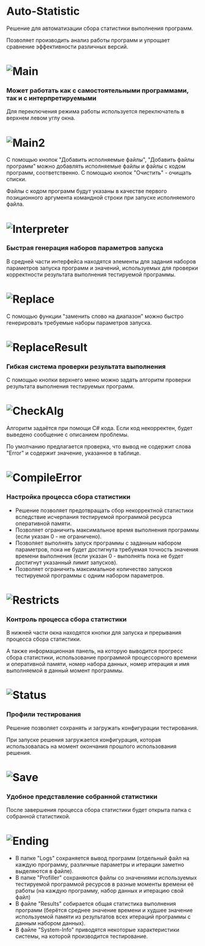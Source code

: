 # Auto-Statistic
Решение для автоматизации сбора статистики выполнения программ.

Позволяет производить анализ работы программ и упрощает сравнение эффективности различных версий.

# ![Main](https://raw.githubusercontent.com/Zumisha/Auto-Statistic/master/images/Main.png)

### Может работать как с самостоятельными программами, так и с интерпретируемыми
Для переключения режима работы используется переключатель в верхнем левом углу окна.

# ![Main2](https://raw.githubusercontent.com/Zumisha/Auto-Statistic/master/images/Main2.png)

С помощью кнопок "Добавить исполняемые файлы", "Добавить файлы программ" можно добавлять исполняемые файлы и файлы с кодом программ, соответственно. С помощью кнопок "Очистить" - очищать списки. 

Файлы с кодом программ будут указаны в качестве первого позиционного аргумента командной строки при запуске исполняемого файла.

# ![Interpreter](https://raw.githubusercontent.com/Zumisha/Auto-Statistic/master/images/Interpreter.png)

### Быстрая генерация наборов параметров запуска
В средней части интерфейса находятся элементы для задания наборов параметров запуска программ и значений, используемых для проверки корректности результата выполнения тестируемой программы.

# ![Replace](https://raw.githubusercontent.com/Zumisha/Auto-Statistic/master/images/Replace.png)

С помощью функции "заменить слово на диапазон" можно быстро генерировать требуемые наборы параметров запуска.

# ![ReplaceResult](https://raw.githubusercontent.com/Zumisha/Auto-Statistic/master/images/ReplaceResult.png)

### Гибкая система проверки результата выполнения
С помощью кнопки верхнего меню можно задать алгоритм проверки результата выполнения тестируемых программ.

# ![CheckAlg](https://raw.githubusercontent.com/Zumisha/Auto-Statistic/master/images/CheckAlg.png)

Алгоритм задаётся при помощи C# кода. Если код некорректен, будет выведено сообщение с описанием проблемы.

По умолчанию предлагается проверка, что вывод не содержит слова "Error" и содержит значение, указанное в таблице.

# ![CompileError](https://raw.githubusercontent.com/Zumisha/Auto-Statistic/master/images/CompileError.png)

### Настройка процесса сбора статистики
* Решение позволяет предотвращать сбор некорректной статистики вследствие исчерпания тестируемой программой ресурса оперативной памяти.
* Позволяет ограничить максимальное время выполнения программы (если указан 0 - не ограничено).
* Позволяет выполнять запуск программы с заданным набором параметров, пока не будет достигнута требуемая точность значения времени выполнения (если указан 0 - выполнять пока не будет достигнут указанный лимит запусков).
* Позволяет ограничить максимальное количество запусков тестируемой программы с одним набором параметров.

# ![Restricts](https://raw.githubusercontent.com/Zumisha/Auto-Statistic/master/images/Restricts.png)

### Контроль процесса сбора статистики
В нижней части окна находятся кнопки для запуска и прерывания процесса сбора статистики.

А также информационная панель, на которую выводится прогресс сбора статистики, использование программой процессорного времени и оперативной памяти, номер набора данных, номер итерация и имя выполняемой в данный момент программы.

# ![Status](https://raw.githubusercontent.com/Zumisha/Auto-Statistic/master/images/Status.png)

### Профили тестирования
Решение позволяет сохранять и загружать конфигурации тестирования.

При запуске решения загружается конфигурация, которая использовалась на момент окончания прошлого использования решения.

# ![Save](https://raw.githubusercontent.com/Zumisha/Auto-Statistic/master/images/Save.png)

### Удобное представление собранной статистики
После завершения процесса сбора статистики будет открыта папка с собранной статистикой.

# ![Ending](https://raw.githubusercontent.com/Zumisha/Auto-Statistic/master/images/Ending.png)

* В папке "Logs" сохраняется вывод программ (отдельный файл на каждую программу, различные параметры и итерации заметно выделяются в файле).
* В папке "Profiller" сохраняются файлы со значениями используемых тестируемой программой ресурсов в разные моменты времени её работы (на каждую программу, набор данных и итерацию свой файл)
* В файле "Results" собирается общая статистика выполнения программ (берётся среднее значение времени и худшее значение используемой памяти из результатов всех итераций программы с данным набором данных).
* В файле "System-Info" приводятся некоторые характеристики системы, на которой производится тестирование.

